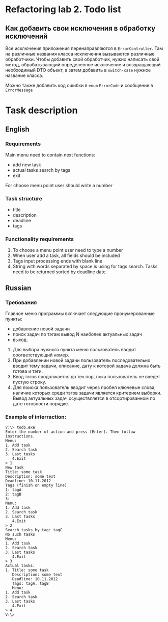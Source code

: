 # Refactoring lab 2. Todo list

## Как добавить свои исключения в обработку исключений
Все исключения приложения перенаправляются в `ErrorController`.
Там на различные названия класса исключения вызываются различные обработчики.
Чтобы добавить свой обработчик, нужно написать свой метод, обрабатывающий
определенное исключение и возвращающий необходимый DTO объект, а затем добавить
в `switch-case` нужное название класса.

Можно также добавить код ошибки в `enum` `ErrorCode` и сообщение в `ErrorMessage`

# Task description

## English

### Requirements
Main menu need to contain next functions:
 - add new task
 - actual tasks search by tags
 - exit

For choose menu point user should write a number

### Task structure
- title
- description
- deadline
- tags

### Functionality requirements
1. To choose a menu point user need to type a number
2. When user add a task, all fields should be included
3. Tags input processing ends with blank line
4. String with words separated by space is using for tags search.
Tasks need to be returned sorted by deadline date.


## Russian

### Требования
Главное меню программы включает следующие пронумерованные пункты:
- добавление новой задачи
- поиск задач по тэгам вывод N наиболее актуальных задач
- выход.


1. Для выбора нужного пункта меню пользователь вводит соответствующий номер.
2. При добавлении новой задачи пользователь последовательно вводит тему задачи,
описание, дату к которой задача должна быть готова и тэги.
3. Ввод тэгов продолжается до тех пор, пока пользователь не введет пустую строку.
4. Для поиска пользователь вводит через пробел ключевые слова,
наличие которых среди тэгов задачи является критерием выборки.
Вывод актуальных задач осуществляется в отсортированном по дате
готовности порядке.

### Example of interraction:

```shell
V:\> todo.exe
Enter the number of action and press [Enter]. Then follow instructions.
Menu:
1. Add task
2. Search task
3. Last tasks
   4.Exit
> 1
New task
Title: some task
Description: some text
Deadline: 10.11.2012
Tags (finish on empty line)
1: tagA
2: tagB
3:
Menu:
1. Add task
2. Search task
3. Last tasks
   4.Exit
> 2
Search tasks by tag: tagC
No such tasks
Menu:
1. Add task
2. Search task
3. Last tasks
   4.Exit
> 3
Actual tasks:
1. Title: some task
   Description: some text
   Deadline: 10.11.2012
   Tags: tagA, tagB
   Menu:
1. Add task
2. Search task
3. Last tasks
   4.Exit
> 4
V:\>
```